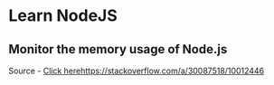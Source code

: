 # Learn NodeJS

## Monitor the memory usage of Node.js

Source - [Click here](https://stackoverflow.com/a/30087518/10012446)https://stackoverflow.com/a/30087518/10012446
